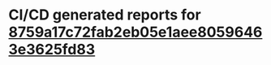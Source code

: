 # CI/CD generated reports for [8759a17c72fab2eb05e1aee80596463e3625fd83](https://github.com/hydephp/develop/commit/8759a17c72fab2eb05e1aee80596463e3625fd83)
